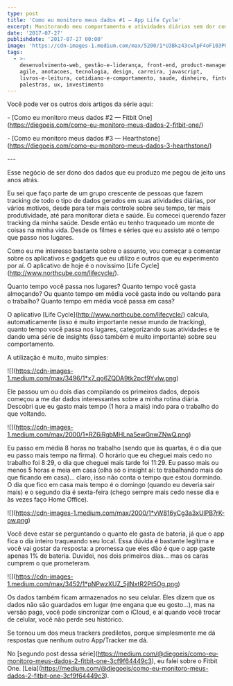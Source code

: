 ```yaml
---
type: post
title: 'Como eu monitoro meus dados #1 — App Life Cycle'
excerpt: Monitorando meu comportamento e atividades diárias sem dor com App Life Cycle
date: '2017-07-27'
publishdate: '2017-07-27 00:00'
image: 'https://cdn-images-1.medium.com/max/5200/1*U3Bkz43cwlpF4oF103PQKA.jpeg'
tags:
  - >-
    desenvolvimento-web, gestão-e-liderança, front-end, product-management,
    agile, anotacoes, tecnologia, design, carreira, javascript,
    livros-e-leitura, cotidiano-e-comportamento, saude, dinheiro, fintech,
    palestras, ux, investimento
---
```

Você pode ver os outros dois artigos da série aqui:

\- \[Como eu monitoro meus dados #2 — Fitbit One](https://diegoeis.com/como-eu-monitoro-meus-dados-2-fitbit-one/)

\- \[Como eu monitoro meus dados #3 — Hearthstone](https://diegoeis.com/como-eu-monitoro-meus-dados-3-hearthstone/)

\---

Esse negócio de ser dono dos dados que eu produzo me pegou de jeito uns anos atrás.

Eu sei que faço parte de um grupo crescente de pessoas que fazem tracking de todo o tipo de dados gerados em suas atividades diárias, por vários motivos, desde para ter mais controle sobre seu tempo, ter mais produtividade, até para monitorar dieta e saúde. Eu comecei querendo fazer tracking da minha saúde. Desde então eu tenho traqueado um monte de coisas na minha vida. Desde os filmes e séries que eu assisto até o tempo que passo nos lugares.

Como eu me interesso bastante sobre o assunto, vou começar a comentar sobre os aplicativos e gadgets que eu utilizo e outros que eu experimento por aí. O aplicativo de hoje é o novíssimo \[Life Cycle](http://www.northcube.com/lifecycle/).

Quanto tempo você passa nos lugares? Quanto tempo você gasta almoçando? Ou quanto tempo em média você gasta indo ou voltando para o trabalho? Quanto tempo em média você passa em casa?

O aplicativo \[Life Cycle](http://www.northcube.com/lifecycle/) calcula, automaticamente (isso é muito importante nesse mundo de tracking), quanto tempo você passa nos lugares, categorizando suas atividades e te dando uma série de insights (isso também é muito importante) sobre seu comportamento.

A utilização é muito, muito simples:

!\[](https://cdn-images-1.medium.com/max/3496/1*x7_qo6ZQDA9tk2pcf9Yvlw.png)

Ele passou um ou dois dias compilando os primeiros dados, depois começou a me dar dados interessantes sobre a minha rotina diária. Descobri que eu gasto mais tempo (1 hora a mais) indo para o trabalho do que voltando.

!\[](https://cdn-images-1.medium.com/max/2000/1*RZ6iRgbMHLna5ewGnwZNwQ.png)

Eu passo em média 8 horas no trabalho (sendo que às quartas, é o dia que eu passo mais tempo na firma). O horário que eu cheguei mais cedo no trabalho foi 8:29, o dia que cheguei mais tarde foi 11:29. Eu passo mais ou menos 5 horas e meia em casa (olha só o insight aí: to trabalhando mais do que ficando em casa)… claro, isso não conta o tempo que estou dormindo. O dia que fico em casa mais tempo é o domingo (quando eu deveria sair mais) e o segundo dia é sexta-feira (chego sempre mais cedo nesse dia e às vezes faço Home Office).

!\[](https://cdn-images-1.medium.com/max/2000/1*vW816yCg3a3xUlPB7rK-ow.png)

Você deve estar se perguntando o quanto ele gasta de bateria, já que o app fica o dia inteiro traqueando seu local. Essa dúvida é bastante legítima e você vai gostar da resposta: a promessa que eles dão é que o app gaste apenas 1% de bateria. Duvidei, nos dois primeiros dias… mas os caras cumprem o que prometeram.

!\[](https://cdn-images-1.medium.com/max/3452/1*pNPwzXUZ_5jlNxtR2Pt5Og.png)

Os dados também ficam armazenados no seu celular. Eles dizem que os dados não são guardados em lugar (me engana que eu gosto…), mas na versão paga, você pode sincronizar com o iCloud, e aí quando você trocar de celular, você não perde seu histórico.

Se tornou um dos meus trackers prediletos, porque simplesmente me dá respostas que nenhum outro App/Tracker me dá.

No \[segundo post dessa série](https://medium.com/@diegoeis/como-eu-monitoro-meus-dados-2-fitbit-one-3cf9f64449c3), eu falei sobre o Fitbit One. \[Leia](https://medium.com/@diegoeis/como-eu-monitoro-meus-dados-2-fitbit-one-3cf9f64449c3).
